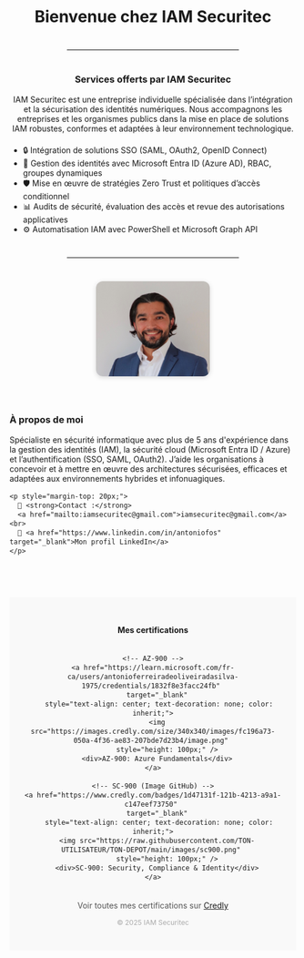 <h1 style="text-align: center;">Bienvenue chez IAM Securitec</h1>

<hr style="margin: 40px auto; width: 60%; border: 1px solid #eee;">

<h3 style="text-align: center;">Services offerts par IAM Securitec</h3>

<p style="max-width: 800px; margin: 0 auto; text-align: center;">
IAM Securitec est une entreprise individuelle spécialisée dans l’intégration et la sécurisation des identités numériques. Nous accompagnons les entreprises et les organismes publics dans la mise en place de solutions IAM robustes, conformes et adaptées à leur environnement technologique.
</p>

<ul style="max-width: 800px; margin: 20px auto;">
  <li>🔒 Intégration de solutions SSO (SAML, OAuth2, OpenID Connect)</li>
  <li>🔐 Gestion des identités avec Microsoft Entra ID (Azure AD), RBAC, groupes dynamiques</li>
  <li>🛡️ Mise en œuvre de stratégies Zero Trust et politiques d’accès conditionnel</li>
  <li>📊 Audits de sécurité, évaluation des accès et revue des autorisations applicatives</li>
  <li>⚙️ Automatisation IAM avec PowerShell et Microsoft Graph API</li>
</ul>

<hr style="margin: 40px auto; width: 60%; border: 1px solid #eee;">

<div style="display: flex; flex-wrap: wrap; align-items: flex-start; justify-content: center; gap: 40px; max-width: 1000px; margin: 0 auto;">

  <!-- Photo -->
  <div style="flex: 1; min-width: 250px; text-align: center;">
    <img src="photo.jpg" alt="Photo Antonio Ferreira" style="width: 200px; border-radius: 12px; box-shadow: 0 2px 8px rgba(0,0,0,0.15);" />
  </div>

  <!-- À propos -->
  <div style="flex: 2; min-width: 300px;">
    <h3>À propos de moi</h3>
    <p>
      Spécialiste en sécurité informatique avec plus de 5 ans d'expérience dans la gestion des identités (IAM), la sécurité cloud (Microsoft Entra ID / Azure) et l’authentification (SSO, SAML, OAuth2). J’aide les organisations à concevoir et à mettre en œuvre des architectures sécurisées, efficaces et adaptées aux environnements hybrides et infonuagiques.
    </p>

    <p style="margin-top: 20px;">
      📧 <strong>Contact :</strong> 
      <a href="mailto:iamsecuritec@gmail.com">iamsecuritec@gmail.com</a><br>
      🔗 <a href="https://www.linkedin.com/in/antoniofos" target="_blank">Mon profil LinkedIn</a>
    </p>
  </div>

</div>

<footer style="text-align: center; margin-top: 60px; padding: 30px 20px; background-color: #f9f9f9;">
  <h4>Mes certifications</h4>

  <div style="display: flex; justify-content: center; flex-wrap: wrap; gap: 30px; margin-top: 15px;">
    
    <!-- AZ-900 -->
    <a href="https://learn.microsoft.com/fr-ca/users/antonioferreiradeoliveiradasilva-1975/credentials/1832f8e3facc24fb" 
       target="_blank" 
       style="text-align: center; text-decoration: none; color: inherit;">
      <img src="https://images.credly.com/size/340x340/images/fc196a73-050a-4f36-ae83-207bde7d23b4/image.png" 
           style="height: 100px;" />
      <div>AZ-900: Azure Fundamentals</div>
    </a>

    <!-- SC-900 (Image GitHub) -->
    <a href="https://www.credly.com/badges/1d47131f-121b-4213-a9a1-c147eef73750" 
       target="_blank" 
       style="text-align: center; text-decoration: none; color: inherit;">
      <img src="https://raw.githubusercontent.com/TON-UTILISATEUR/TON-DEPOT/main/images/sc900.png" 
           style="height: 100px;" />
      <div>SC-900: Security, Compliance & Identity</div>
    </a>

  </div>

  <p style="margin-top: 20px; font-size: 14px; color: #555;">
    Voir toutes mes certifications sur <a href="https://www.credly.com/users/antonio-ferreira-de-oliveira-da-silva/badges" target="_blank">Credly</a>
  </p>

  <p style="margin-top: 10px; font-size: 12px; color: #aaa;">© 2025 IAM Securitec</p>
</footer>

